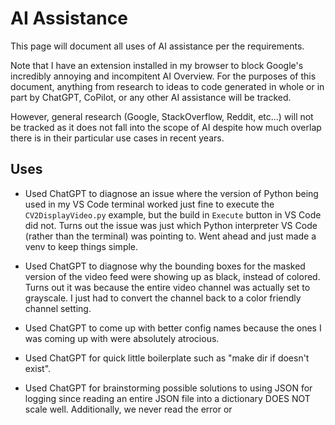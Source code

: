 AI Assistance
=============
This page will document all uses of AI assistance per the requirements. 

Note that I have an extension installed in my browser to block Google's incredibly annoying and incompitent AI Overview. For the purposes of this document, anything from research to ideas to code generated in whole or in part by ChatGPT, CoPilot, or any other AI assistance will be tracked. 

However, general research (Google, StackOverflow, Reddit, etc...) will not be tracked as it does not fall into the scope of AI despite how much overlap there is in their particular use cases in recent years.

Uses
----
* Used ChatGPT to diagnose an issue where the version of Python being used in my VS Code terminal worked just fine to execute the `CV2DisplayVideo.py` example, but the build in `Execute` button in VS Code did not. Turns out the issue was just which Python interpreter VS Code (rather than the terminal) was pointing to. Went ahead and just made a venv to keep things simple.

* Used ChatGPT to diagnose why the bounding boxes for the masked version of the video feed were showing up as black, instead of colored. Turns out it was because the entire video channel was actually set to grayscale. I just had to convert the channel back to a color friendly channel setting.

* Used ChatGPT to come up with better config names because the ones I was coming up with were absolutely atrocious. 

* Used ChatGPT for quick little boilerplate such as "make dir if doesn't exist".

* Used ChatGPT for brainstorming possible solutions to using JSON for logging since reading an entire JSON file into a dictionary DOES NOT scale well. Additionally, we never read the error or 